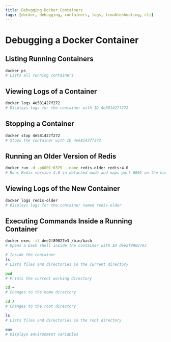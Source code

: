 ```yaml
---
title: Debugging Docker Containers
tags: [docker, debugging, containers, logs, troubleshooting, cli]
---
```


# Debugging a Docker Container

## Listing Running Containers
```bash
docker ps
# Lists all running containers
```

## Viewing Logs of a Container
```bash
docker logs 4e581427f272
# Displays logs for the container with ID 4e581427f272
```

## Stopping a Container
```bash
docker stop 4e581427f272
# Stops the container with ID 4e581427f272
```

## Running an Older Version of Redis
```bash
docker run -d -p6001:6379 --name redis-older redis:4.0
# Runs Redis version 4.0 in detached mode and maps port 6001 on the host to port 6379 in the container
```

## Viewing Logs of the New Container
```bash
docker logs redis-older
# Displays logs for the container named redis-older
```

## Executing Commands Inside a Running Container
```bash
docker exec -it dee2f89027e3 /bin/bash
# Opens a bash shell inside the container with ID dee2f89027e3

# Inside the container
ls
# Lists files and directories in the current directory

pwd
# Prints the current working directory

cd ~
# Changes to the home directory

cd /
# Changes to the root directory

ls
# Lists files and directories in the root directory

env
# Displays environment variables
```